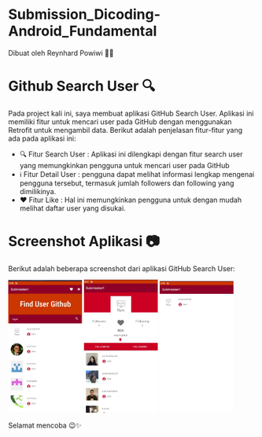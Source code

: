 # Submission_Dicoding-Android_Fundamental
Dibuat oleh Reynhard Powiwi 👨‍💻

# Github Search User 🔍
Pada project kali ini, saya membuat aplikasi GitHub Search User. Aplikasi ini memiliki fitur untuk mencari user pada GitHub dengan menggunakan Retrofit untuk mengambil data. Berikut adalah penjelasan fitur-fitur yang ada pada aplikasi ini:

- 🔍 Fitur Search User  : Aplikasi ini dilengkapi dengan fitur search user yang memungkinkan pengguna untuk mencari user pada GitHub
- ℹ️ Fitur Detail User : pengguna dapat melihat informasi lengkap mengenai pengguna tersebut, termasuk jumlah followers dan following yang dimilikinya.
- ❤️ Fitur Like : Hal ini memungkinkan pengguna untuk dengan mudah melihat daftar user yang disukai.

# Screenshot Aplikasi 📷
Berikut adalah beberapa screenshot dari aplikasi GitHub Search User:

<img src="gambar/main.jpg" alt="Home" width="150"> <img src="gambar/detail.jpg" alt="Detail" width="150"> <img src="gambar/like_user.jpg" alt="About" width="150"> 

Selamat mencoba 😉✨

